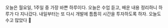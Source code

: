 오늘은 월요일, 1주일 중 가장 바쁜 하루이다. 오늘은 수업 듣고, 배운 내용 정리하니 하루가 다 지나갔다.
내일부터는 또 다시 개발에 틈틈히 시간을 투자하도록 하자. 오늘도 수고 많았다 🙂
